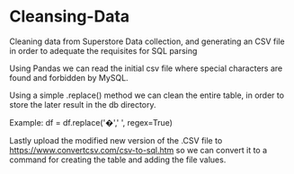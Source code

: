 # Cleansing-Data
Cleaning data from Superstore Data collection, and generating an CSV file in order to adequate the requisites for SQL parsing


Using Pandas we can read the initial csv file where special characters are found and forbidden by MySQL. 

Using a simple .replace() method we can clean the entire table, in order to store the later result in the db directory.

Example: 
df = df.replace('�',' ', regex=True)

Lastly upload the modified new version of the .CSV file to https://www.convertcsv.com/csv-to-sql.htm so we can convert it to a command for creating the table and adding the file values. 
